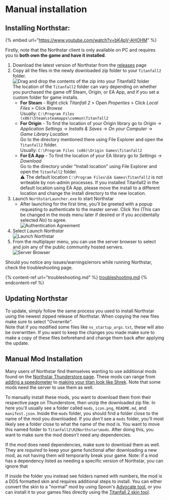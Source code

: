 # Manual installation

## Installing Northstar:
{% embed url="https://www.youtube.com/watch?v=bK4pV-AHOHM" %}

Firstly, note that the Northstar client is only available on PC and requires you to **both own the game and have it installed**.

1. Download the latest version of Northstar from the [releases](https://github.com/R2Northstar/Northstar/releases) page
2. Copy all the files in the newly downloaded zip folder to your `Titanfall2` folder.\
   ![Drag and drop the contents of the zip into your Titanfall2 folder](../images/manual-install-drag-drop-files.png)\
   The location of the `Titanfall2` folder can vary depending on whether you purchased the game off Steam, Origin, or EA App, and if you set a custom folder for game installs.
   * **For Steam** - Right click _Titanfall 2_ > Open _Properties_ > Click _Local Files_ > Click _Browse_\
     Usually: `C:\Program Files (x86)\Steam\steamapps\common\Titanfall2`
   * **For Origin** - To find the location of your Origin library go to _Origin_ -> _Application Settings_ -> _Installs & Saves_ -> _On your Computer_ -> _Game Library Location_\
     Go to the directory mentioned there using File Explorer and open the `Titanfall2` folder.\
     Usually: `C:\Program Files (x86)\Origin Games\Titanfall2`
   * **For EA App** - To find the location of your EA library go to _Settings_ -> _Download_\
     Go to the directory under "Install location" using File Explorer and open the `Titanfall2` folder.\
     ⚠️ The default location `C:\Program Files\EA Games\Titanfall2` is not writeable by non-admin processes. If you installed Titanfall2 in the default location using EA App, please move the install to a different location and change the install directory to the new location.
3. Launch `NorthstarLauncher.exe` to start Northstar
   * After launching for the first time, you'll be greeted with a popup requesting to authenticate to the master server. Click _Yes_ (This can be changed in the mods menu later if desired or if you accidentally selected _No_) to agree.\
     ![Authentication Agreement](../images/titleagreement.png)
4. Select _Launch Northstar_\
   ![Launch Northstar](../images/titlelaunchnorthstar.png)
5. From the multiplayer menu, you can use the server browser to select and join any of the public community hosted servers.\
   ![Server Browser](../images/lobbyserverbrowser.png)

Should you notice any issues/warnings/errors while running Northstar, check the troubleshooting page.

{% content-ref url="troubleshooting.md" %}
[troubleshooting.md](troubleshooting.md)
{% endcontent-ref %}

## Updating Northstar

To update, simply follow the same process you used to install Northstar using the newest zipped release of Northstar. When copying the new files make sure to select "_Overwrite_".\
Note that if you modified some files like `ns_startup_args.txt`, these will also be overwritten. If you want to keep the changes you made make sure to make a copy of these files beforehand and change them back after applying the update.

## Manual Mod Installation

Many users of Northstar find themselves wanting to use additional mods found on the [Northstar Thunderstore page](https://northstar.thunderstore.io/). These mods can range from [adding a speedometer](https://northstar.thunderstore.io/package/S2Mods/SpeedometerV2/) to [making your titan look like Shrek](https://northstar.thunderstore.io/package/UNO/Shrek/). Note that some mods need the server to use them as well.

To manually install these mods, you want to download them from their respective page on Thunderstore, then unzip the downloaded zip file. In here you'll usually see a folder called `mods`, `icon.png`, `README.md`, and `manifest.json`.
Inside the `mods` folder, you should find a folder close to the name of the mod you downloaded.
If you _don't_ see a `mods` folder, you'll most likely see a folder close to what the name of the mod is.
You want to move this named folder to `Titanfall2\R2Northstar\mods`. After doing this, you want to make sure the mod doesn't need any dependencies.

If the mod does need dependencies, make sure to download them as well. They are _required_ to keep your game functional after downloading a new mod, as not having them will temporarily break your game. Note: if a mod has a dependency listed as needing a specific version of Northstar, you can ignore that

If inside the folder you instead see folders named with numbers, the mod is a DDS formatted skin and requires additional steps to install. You can either convert the skin to a "normal" mod by using Spoon's [Advocate tool](https://github.com/ASpoonPlaysGames/Advocate), or you can install it to your games files directly using the [Titanfall 2 skin tool](https://github.com/zxcPandora/Titanfall2-SkinTool).
